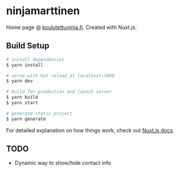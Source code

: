 # ninjamarttinen

Home page @ [koulutettuninja.fi](https://koulutettuninja.fi). Created with Nuxt.js.

## Build Setup

```bash
# install dependencies
$ yarn install

# serve with hot reload at localhost:3000
$ yarn dev

# build for production and launch server
$ yarn build
$ yarn start

# generate static project
$ yarn generate
```

For detailed explanation on how things work, check out [Nuxt.js docs](https://nuxtjs.org).

## TODO

- Dynamic way to show/hide contact info